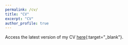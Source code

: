 ```yaml
---
permalink: /cv/
title: "CV"
excerpt: "CV"
author_profile: true
---
```


Access the latest version of my CV [here](/files/BenGuirat_CV.pdf){:target="_blank"}.

